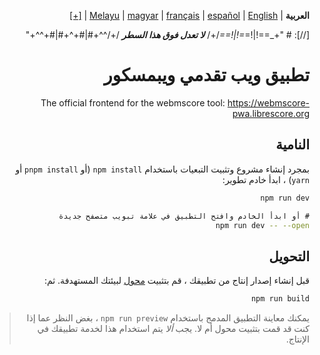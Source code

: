 <div dir="rtl" align="right">

‏**العربية** | ‏[English](/docs/en/README.md) | ‏[español](/docs/es/LÉAME.md) | ‏[français](/docs/fr/LISEZMOI.md) | ‏[magyar](/docs/hu/OLVASSAEL.md) | ‏[Melayu](/docs/ms/BACASAYA.md) | ‏[[+]](https://librescore.ddns.net/projects/librescore/docs)

[//]: # "\+\_==!|!=_=!|!==_/+/ ***لا تعدل فوق هذا السطر*** /+/^^+#|#+^+#|#+^^\+\"

# تطبيق ويب تقدمي ويبمسكور

The official frontend for the webmscore tool: <https://webmscore-pwa.librescore.org>

## النامية

بمجرد إنشاء مشروع وتثبيت التبعيات باستخدام `npm install` (أو `pnpm install` أو `yarn`) ، ابدأ خادم تطوير:

```bash
npm run dev

‏# أو ابدأ الخادم وافتح التطبيق في علامة تبويب متصفح جديدة
npm run dev -- --open
```

## التحويل

قبل إنشاء إصدار إنتاج من تطبيقك ، قم بتثبيت [محول](https://kit.svelte.dev/docs#adapters) لبيئتك المستهدفة. ثم:

```bash
npm run build
```

> يمكنك معاينة التطبيق المدمج باستخدام `npm run preview` ، بغض النظر عما إذا كنت قد قمت بتثبيت محول أم لا. يجب _ألا_ يتم استخدام هذا لخدمة تطبيقك في الإنتاج.

</div>
